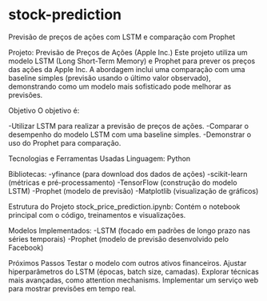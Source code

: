 # stock-prediction
Previsão de preços de ações com LSTM e comparação com Prophet


Projeto: Previsão de Preços de Ações (Apple Inc.)
Este projeto utiliza um modelo LSTM (Long Short-Term Memory) e Prophet para prever os preços das ações da Apple Inc. A abordagem inclui uma comparação com uma baseline simples (previsão usando o último valor observado), demonstrando como um modelo mais sofisticado pode melhorar as previsões.


Objetivo
O objetivo é:

-Utilizar LSTM para realizar a previsão de preços de ações.
-Comparar o desempenho do modelo LSTM com uma baseline simples.
-Demonstrar o uso do Prophet para comparação.


Tecnologias e Ferramentas Usadas
Linguagem: Python


Bibliotecas:
-yfinance (para download dos dados de ações)
-scikit-learn (métricas e pré-processamento)
-TensorFlow (construção do modelo LSTM)
-Prophet (modelo de previsão)
-Matplotlib (visualização de gráficos)


Estrutura do Projeto
stock_price_prediction.ipynb: Contém o notebook principal com o código, treinamentos e visualizações.


Modelos Implementados:
-LSTM (focado em padrões de longo prazo nas séries temporais)
-Prophet (modelo de previsão desenvolvido pelo Facebook)


Próximos Passos
Testar o modelo com outros ativos financeiros.
Ajustar hiperparâmetros do LSTM (épocas, batch size, camadas).
Explorar técnicas mais avançadas, como attention mechanisms.
Implementar um serviço web para mostrar previsões em tempo real.
